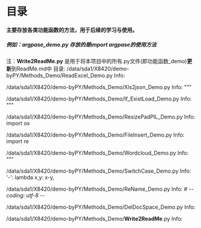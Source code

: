 # 目录
 #### 主要存放各类功能函数的方法，用于后续的学习与使用。
##### 例如：argpase_demo.py 存放的是import argpase的使用方法
注：**Write2ReadMe.py** 是用于将本项目中的所有.py文件(即功能函数_demo)**更新**到ReadMe.md中
目录:
/data/sda1/X8420/demo-byPY/Methods_Demo/ReadExcel_Demo.py
 Info: 

/data/sda1/X8420/demo-byPY/Methods_Demo/Xls2json_Demo.py
 Info: """

/data/sda1/X8420/demo-byPY/Methods_Demo/If_ExistLoad_Demo.py
 Info: """

/data/sda1/X8420/demo-byPY/Methods_Demo/ResizePadPIL_Demo.py
 Info: import os

/data/sda1/X8420/demo-byPY/Methods_Demo/FileInsert_Demo.py
 Info: import re

/data/sda1/X8420/demo-byPY/Methods_Demo/Wordcloud_Demo.py
 Info: """

/data/sda1/X8420/demo-byPY/Methods_Demo/SwitchCase_Demo.py
 Info:              '-': lambda x,y: x-y,

/data/sda1/X8420/demo-byPY/Methods_Demo/ReName_Demo.py
 Info: # -*- coding: utf-8 -*-

/data/sda1/X8420/demo-byPY/Methods_Demo/DelDocSpace_Demo.py
 Info: 

/data/sda1/X8420/demo-byPY/Methods_Demo/__Write2ReadMe__.py
 Info: 

